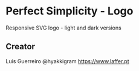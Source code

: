 # Perfect Simplicity - Logo
 Responsive SVG logo - light and dark versions

## Creator
Luis Guerreiro
@hyakkigram
https://www.laffer.pt
